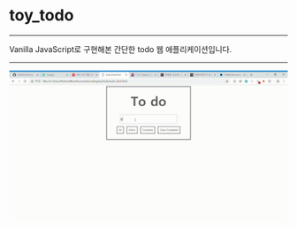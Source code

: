 # 

<h1>
    toy_todo
</h1>



<hr>

Vanilla JavaScript로 구현해본 간단한 todo 웹 애플리케이션입니다.

<hr>

![](todo.gif)
